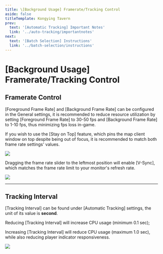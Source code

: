 ```yaml
---
title: \[Background Usage] Framerate/Tracking Control
aside: false
titleTemplate: Kongying Tavern
prev:
  text: '[Automatic Tracking] Important Notes'
  link: '../auto-tracking/importantnotes'
next:
  text: '[Batch Selection] Instructions'
  link: '../batch-selection/instructions'
---
```


# [Background Usage] Framerate/Tracking Control

## Framerate Control

[Foreground Frame Rate] and [Background Frame Rate] can be configured in the General settings, it is recommended to reduce resource utilization by setting [Foreground Frame Rate] to 30-50 fps and [Background Frame Rate] to 1-10 fps, thus minimizing fps loss in-game.

If you wish to use the [Stay on Top] feature, which pins the map client window on top despite being out of focus, it is recommended to match both frame rate settings' values.

![](/imgs/en/manual/bg-frate/1.png)

Dragging the frame rate slider to the leftmost position will enable \[V-Sync], which matches the frame rate limit to your monitor's refresh rate.

![](/imgs/en/manual/bg-frate/2.png)

---

## Tracking Interval

[Tracking Interval] can be found under [Automatic Tracking] settings, the unit of its value is **second**.

Reducing [Tracking Interval] will increase CPU usage (minimum 0.1 sec);

Increasing [Tracking Interval] will reduce CPU usage (maximum 1.0 sec), while also reducing player indicator responsiveness.

![](/imgs/en/manual/bg-frate/3.png)
